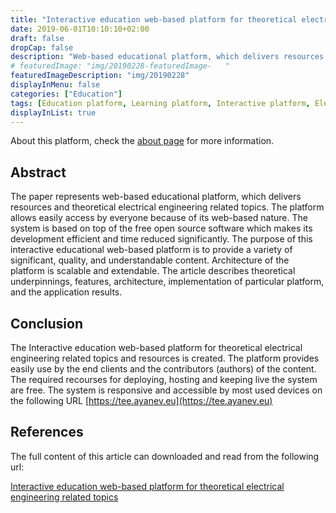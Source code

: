 ```yaml
---
title: "Interactive education web-based platform for theoretical electrical engineering related topics"
date: 2019-06-01T10:10:10+02:00
draft: false
dropCap: false
description: "Web-based educational platform, which delivers resources and theoretical electrical engineering related topics"
# featuredImage: "img/20190228-featuredImage-   "
featuredImageDescription: "img/20190228"
displayInMenu: false
categories: ["Education"]
tags: [Education platform, Learning platform, Interactive platform, Electrical engineering platform, web-based education]
displayInList: true
---
```


About this platform, check the [about page](https://tee.ayanev.eu/about/) for more information.

## Abstract

The paper represents web-based educational platform, which delivers resources and theoretical electrical engineering related topics.
The platform allows easily access by everyone because of its web-based nature.
The system is based on top of the free open source software which makes its development efficient and time reduced significantly.
The purpose of this interactive educational web-based platform is to provide a variety of significant, quality, and understandable content.
Architecture of the platform is scalable and extendable.
The article describes theoretical underpinnings, features, architecture, implementation of particular platform, and the application results.

## Conclusion

The Interactive education web-based platform for theoretical electrical engineering related topics and resources is created.
The platform provides easily use by the end clients and the contributors (authors) of the content.
The required recourses for deploying, hosting and keeping live the system are free.
The system is responsive and accessible by most used devices on the following URL [https://tee.ayanev.eu](https://tee.ayanev.eu)

## References

The full content of this article can downloaded and read from the following url:

[Interactive education web-based platform for theoretical electrical engineering related topics](/posts-content/2019-06-01-interactive-edu-web-based-platform-for-tee-topics/2019-06-01-interactive-edu-web-based-platform-for-tee-topics.pdf)

